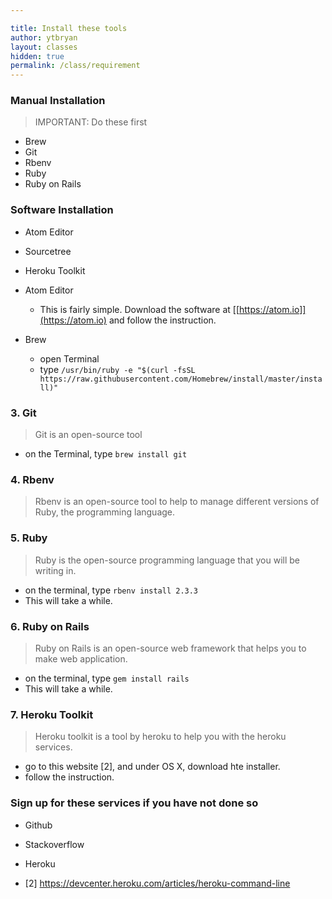 ```yaml
---

title: Install these tools
author: ytbryan
layout: classes
hidden: true
permalink: /class/requirement
---
```


### Manual Installation
> IMPORTANT: Do these first

- Brew
- Git
- Rbenv
- Ruby
- Ruby on Rails

### Software Installation

- Atom Editor
- Sourcetree
- Heroku Toolkit

- Atom Editor
  - This is fairly simple. Download the software at [[https://atom.io]](https://atom.io) and follow the instruction.
- Brew
  - open Terminal
  - type
  `/usr/bin/ruby -e "$(curl -fsSL https://raw.githubusercontent.com/Homebrew/install/master/install)"`

### 3. Git

> Git is an open-source tool  

- on the Terminal, type `brew install git`


### 4. Rbenv

> Rbenv is an open-source tool to help to manage different versions of Ruby, the programming language.

### 5. Ruby

> Ruby is the open-source programming language that you will be writing in.

- on the terminal, type `rbenv install 2.3.3`
- This will take a while.

### 6. Ruby on Rails

> Ruby on Rails is an open-source web framework that helps you to make web application.  

- on the terminal, type `gem install rails`
- This will take a while.

### 7. Heroku Toolkit

> Heroku toolkit is a tool by heroku to help you with the heroku services.

- go to this website [2], and under OS X, download hte installer.
- follow the instruction.

### Sign up for these services if you have not done so

- Github
- Stackoverflow
- Heroku




- [2] https://devcenter.heroku.com/articles/heroku-command-line
